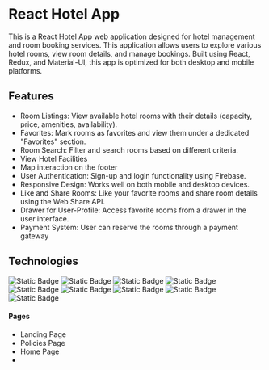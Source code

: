 # React Hotel App
This is a React Hotel App web application designed for hotel management and room booking services. This application allows users to explore various hotel rooms, view room details, and manage bookings. Built using React, Redux, and Material-UI, this app is optimized for both desktop and mobile platforms.

## Features
- Room Listings: View available hotel rooms with their details (capacity, price, amenities, availability).
- Favorites: Mark rooms as favorites and view them under a dedicated "Favorites" section.
- Room Search: Filter and search rooms based on different criteria.
- View Hotel Facilities
- Map interaction on the footer
- User Authentication: Sign-up and login functionality using Firebase.
- Responsive Design: Works well on both mobile and desktop devices.
- Like and Share Rooms: Like your favorite rooms and share room details using the Web Share API.
- Drawer for User-Profile: Access favorite rooms from a drawer in the user interface.
- Payment System: User can reserve the rooms through a payment gateway

## Technologies
![Static Badge](https://img.shields.io/badge/React-vite-blue?style=flat)
![Static Badge](https://img.shields.io/badge/react-router-red?style=flat)
![Static Badge](https://img.shields.io/badge/Material-UI-blue?style=flat)
![Static Badge](https://img.shields.io/badge/React-Router-red?style=flat)
![Static Badge](https://img.shields.io/badge/Firebase-orange?style=flat)
![Static Badge](https://img.shields.io/badge/React-Redux-red?style=flat)
![Static Badge](https://img.shields.io/badge/React-Router-red?style=flat)
![Static Badge](https://img.shields.io/badge/React-Icons-red?style=flat)
![Static Badge](https://img.shields.io/badge/PayPal-blue?style=flat)

#### Pages
- Landing Page
- Policies Page
- Home Page
- 

